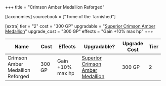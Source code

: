 +++
title = "Crimson Amber Medallion Reforged"

[taxonomies]
sourcebook = ["Tome of the Tarnished"]

[extra]
tier = "2"
cost = "300 GP"
upgradable = "[Superior Crimson Amber Medallion](@/items/talismans/Superior-Crimson-Amber-Medallion.md)"
upgrade_cost = "300 GP"
effects = "Gain +10% max hp"
+++

| Name                          | Cost    | Effects                                                                                           | Upgradable? | Upgrade Cost | Tier |
| ----------------------------- | ------- | ----------------------------------------------------------------------------------------------- | ----------- | ------------ | ---- |
| Crimson Amber Medallion Reforged | 300 GP | Gain +10% max hp | [Superior Crimson Amber Medallion](@/items/talismans/Superior-Crimson-Amber-Medallion.md) | 300 GP | 2 |
